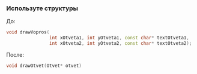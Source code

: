 ### Используте структуры
До:  
```cpp
void drawVopros(  
                int xOtveta1, int yOtveta1, const char* textOtveta1, 
                int xOtveta2, int yOtveta2, const char* textOtveta2);
```
После:
```cpp
void drawOtvet(Otvet* otvet)
```

